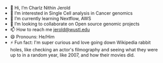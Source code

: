 - 👋 Hi, I’m Charlz Nithin Jerold
- 👀 I’m interested in Single Cell analysis in Cancer genomics
- 🌱 I’m currently learning Nextflow, AWS
- 💞️ I’m looking to collaborate on Open source genomic projects  
- 📫 How to reach me  jerold@wustl.edu  
- 😄 Pronouns: He/Him
- ⚡ Fun fact: I'm super curious and love going down Wikipedia rabbit holes, like checking an actor's filmography and seeing what they were up to in a random year, like 2007, and how their movies did.

<!---
cnithin7/cnithin7 is a ✨ special ✨ repository because its `README.md` (this file) appears on your GitHub profile.
You can click the Preview link to take a look at your changes.
--->
